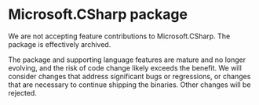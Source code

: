 # Microsoft.CSharp package

We are not accepting feature contributions to Microsoft.CSharp.
The package is effectively archived.

The package and supporting language features are mature and no longer evolving, and the risk of code change likely exceeds the benefit.
We will consider changes that address significant bugs or regressions, or changes that are necessary to continue shipping the binaries.
Other changes will be rejected.